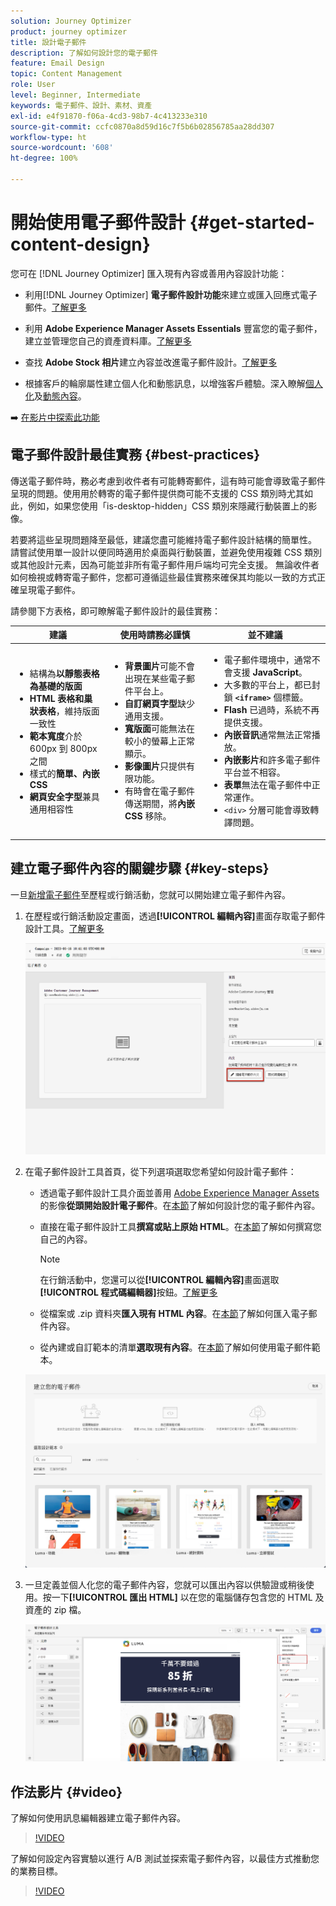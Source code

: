 ```yaml
---
solution: Journey Optimizer
product: journey optimizer
title: 設計電子郵件
description: 了解如何設計您的電子郵件
feature: Email Design
topic: Content Management
role: User
level: Beginner, Intermediate
keywords: 電子郵件、設計、素材、資產
exl-id: e4f91870-f06a-4cd3-98b7-4c413233e310
source-git-commit: ccfc0870a8d59d16c7f5b6b02856785aa28dd307
workflow-type: ht
source-wordcount: '608'
ht-degree: 100%

---
```


# 開始使用電子郵件設計 {#get-started-content-design}

您可在 [!DNL Journey Optimizer] 匯入現有內容或善用內容設計功能：

* 利用[!DNL Journey Optimizer] **電子郵件設計功能**&#x200B;來建立或匯入回應式電子郵件。[了解更多](content-from-scratch.md)

* 利用 **Adobe Experience Manager Assets Essentials** 豐富您的電子郵件，建立並管理您自己的資產資料庫。[了解更多](../integrations/assets.md)

* 查找 **Adobe Stock 相片**&#x200B;建立內容並改進電子郵件設計。[了解更多](../integrations/stock.md)

* 根據客戶的輪廓屬性建立個人化和動態訊息，以增強客戶體驗。深入瞭解[個人化](../personalization/personalize.md)及[動態內容](../personalization/get-started-dynamic-content.md)。

➡️ [在影片中探索此功能](#video)

## 電子郵件設計最佳實務 {#best-practices}

傳送電子郵件時，務必考慮到收件者有可能轉寄郵件，這有時可能會導致電子郵件呈現的問題。使用用於轉寄的電子郵件提供商可能不支援的 CSS 類別時尤其如此，例如，如果您使用「is-desktop-hidden」CSS 類別來隱藏行動裝置上的影像。

若要將這些呈現問題降至最低，建議您盡可能維持電子郵件設計結構的簡單性。 請嘗試使用單一設計以便同時適用於桌面與行動裝置，並避免使用複雜 CSS 類別或其他設計元素，因為可能並非所有電子郵件用戶端均可完全支援。 無論收件者如何檢視或轉寄電子郵件，您都可遵循這些最佳實務來確保其均能以一致的方式正確呈現電子郵件。

請參閱下方表格，即可瞭解電子郵件設計的最佳實務：

| 建議 | 使用時請務必謹慎 | 並不建議 |
|-|-|-|
| <ul><li>結構為<b>以靜態表格為基礎的版面</b></li> <li><b>HTML 表格和巢狀表格</b>，維持版面一致性</li> <li><b>範本寬度</b>介於 600px 到 800px 之間 </li> <li>樣式的<b>簡單、內嵌 CSS</b> </li> <li><b>網頁安全字型</b>兼具通用相容性</li> | <ul><li><b>背景圖片</b>可能不會出現在某些電子郵件平台上。</li><li><b>自訂網頁字型</b>缺少通用支援。</li><li><b>寬版面</b>可能無法在較小的螢幕上正常顯示。</li><li><b>影像圖片</b>只提供有限功能。</li><li>有時會在電子郵件傳送期間，將<b>內嵌 CSS</b> 移除。</li> | <ul><li>電子郵件環境中，通常不會支援 <b>JavaScript</b>。</li> <li> 大多數的平台上，都已封鎖 <b>`<iframe>`</b> 個標籤。 </li> <li><b>Flash</b> 已過時，系統不再提供支援。</li> <li><b>內嵌音訊</b>通常無法正常播放。</li> <li><b>內嵌影片</b>和許多電子郵件平台並不相容。</li> <li> <b>表單</b>無法在電子郵件中正常運作。</li> <li> `<div>` 分層可能會導致轉譯問題。</li> |

## 建立電子郵件內容的關鍵步驟 {#key-steps}

一旦[新增電子郵件](create-email.md)至歷程或行銷活動，您就可以開始建立電子郵件內容。

1. 在歷程或行銷活動設定畫面，透過&#x200B;**[!UICONTROL 編輯內容]**&#x200B;畫面存取電子郵件設計工具。[了解更多](create-email.md#define-email-content)

   ![](assets/email_designer_edit_email_body.png)

1. 在電子郵件設計工具首頁，從下列選項選取您希望如何設計電子郵件：

   * 透過電子郵件設計工具介面並善用 [Adobe Experience Manager Assets](../integrations/assets.md) 的影像&#x200B;**從頭開始設計電子郵件**。在[本節](content-from-scratch.md)了解如何設計您的電子郵件內容。

   * 直接在電子郵件設計工具&#x200B;**撰寫或貼上原始 HTML**。在[本節](code-content.md)了解如何撰寫您自己的內容。

     >[!NOTE]
     >
     >在行銷活動中，您還可以從&#x200B;**[!UICONTROL 編輯內容]**&#x200B;畫面選取&#x200B;**[!UICONTROL 程式碼編輯器]**&#x200B;按鈕。[了解更多](create-email.md#define-email-content)

   * 從檔案或 .zip 資料夾&#x200B;**匯入現有 HTML 內容**。在[本節](existing-content.md)了解如何匯入電子郵件內容。

   * 從內建或自訂範本的清單&#x200B;**選取現有內容**。在[本節](../email/use-email-templates.md)了解如何使用電子郵件範本。

   ![](assets/email_designer_create_options.png)

1. 一旦定義並個人化您的電子郵件內容，您就可以匯出內容以供驗證或稍後使用。按一下&#x200B;**[!UICONTROL 匯出 HTML]** 以在您的電腦儲存包含您的 HTML 及資產的 zip 檔。

   ![](assets/email_designer_export.png)

## 作法影片 {#video}

了解如何使用訊息編輯器建立電子郵件內容。

>[!VIDEO](https://video.tv.adobe.com/v/334150?quality=12)

了解如何設定內容實驗以進行 A/B 測試並探索電子郵件內容，以最佳方式推動您的業務目標。

>[!VIDEO](https://video.tv.adobe.com/v/3419893)
